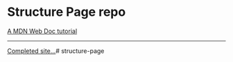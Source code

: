# **Structure Page repo**

[A MDN Web Doc tutorial](https://developer.mozilla.org/en-US/docs/Learn/HTML/Introduction_to_HTML/Structuring_a_page_of_content)
<hr>

[Completed site...]()# structure-page
